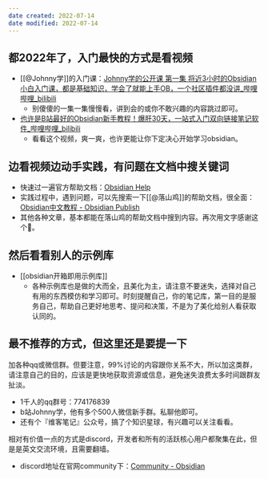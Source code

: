 ```yaml
---
date created: 2022-07-14
date modified: 2022-07-14
---
```


## 都2022年了，入门最快的方式是看视频

- [[@Johnny学]]的入门课：[Johnny学的公开课 第一集 将近3小时的Obsidian小白入门课，都是基础知识，学会了就能上手OB，一个社区插件都没讲_哔哩哔哩_bilibili](https://www.bilibili.com/video/BV1i3411k7TQ?spm_id_from=333.337.search-card.all.click&vd_source=c16ee9cfb2023d2af8428dbfe604b72f)
	- 别傻傻的一集一集慢慢看，讲到会的或你不敢兴趣的内容跳过即可。
- [也许是B站最好的Obsidian新手教程！爆肝30天，一站式入门双向链接笔记软件_哔哩哔哩_bilibili](https://www.bilibili.com/video/BV18a411r7mt?spm_id_from=333.337.search-card.all.click)
	- 看看这个视频，爽一爽，也许更能让你下定决心开始学习obsidian。

## 边看视频边动手实践，有问题在文档中搜关键词

- 快速过一遍官方帮助文档：[Obsidian Help](https://help.obsidian.md/)
- 实践过程中，遇到问题，可以先搜索一下[[@落山鸡]]的帮助文档，很全面：[Obsidian中文教程 - Obsidian Publish](https://publish.obsidian.md/chinesehelp)
- 其他各种文章，基本都能在落山鸡的帮助文档中搜到内容。再次用文字感谢这个🐔。

## 然后看看别人的示例库

- [[obsidian开箱即用示例库]]
	- 各种示例库也是做的大而全，且美化为主，请注意不要迷失，选择对自己有用的东西模仿和学习即可。时刻提醒自己，你的笔记库，第一目的是服务自己，帮助自己更好地思考、提问和决策，不是为了美化给别人看获取认同的。

## 最不推荐的方式，但这里还是要提一下

加各种qq或微信群。但要注意，99%讨论的内容跟你关系不大，所以加这类群，请注意自己的目的，应该是更快地获取资源或信息，避免迷失浪费太多时间跟群友扯淡。

- 1千人的qq群号：774176839
- b站Johnny学，他有多个500人微信新手群。私聊他即可。
- 还有个『维客笔记』公众号，搞了个知识星球，有兴趣可以关注看看。

相对有价值一点的方式是discord，开发者和所有的活跃核心用户都聚集在此，但是是英文交流环境，且需要翻墙。

- discord地址在官网community下：[Community - Obsidian](https://obsidian.md/community)
